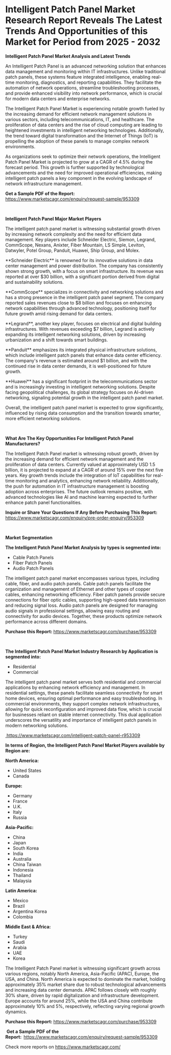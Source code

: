 <p><h1>Intelligent Patch Panel Market Research Report Reveals The Latest Trends And Opportunities of this Market for Period from 2025 - 2032</h1></p><p><strong>Intelligent Patch Panel Market Analysis and Latest Trends</strong></p>
<p><p>An Intelligent Patch Panel is an advanced networking solution that enhances data management and monitoring within IT infrastructures. Unlike traditional patch panels, these systems feature integrated intelligence, enabling real-time monitoring, diagnostics, and reporting capabilities. They facilitate the automation of network operations, streamline troubleshooting processes, and provide enhanced visibility into network performance, which is crucial for modern data centers and enterprise networks.</p><p>The Intelligent Patch Panel Market is experiencing notable growth fueled by the increasing demand for efficient network management solutions in various sectors, including telecommunications, IT, and healthcare. The proliferation of data centers and the rise of cloud computing are leading to heightened investments in intelligent networking technologies. Additionally, the trend toward digital transformation and the Internet of Things (IoT) is propelling the adoption of these panels to manage complex network environments.</p><p>As organizations seek to optimize their network operations, the Intelligent Patch Panel Market is projected to grow at a CAGR of 4.5% during the forecast period. This growth is further supported by technological advancements and the need for improved operational efficiencies, making intelligent patch panels a key component in the evolving landscape of network infrastructure management.</p></p>
<p><strong>Get a Sample PDF of the Report:&nbsp;</strong> <a href="https://www.marketscagr.com/enquiry/request-sample/953309?utm_campaign=3228&utm_medium=2&utm_source=Github&utm_content=ia&utm_term=07042025&utm_id=intelligent-patch-panel">https://www.marketscagr.com/enquiry/request-sample/953309</a></p>
<p>&nbsp;</p>
<p><strong>Intelligent Patch Panel Major Market Players</strong></p>
<p><p>The intelligent patch panel market is witnessing substantial growth driven by increasing network complexity and the need for efficient data management. Key players include Schneider Electric, Siemon, Legrand, CommScope, Nexans, Anixter, Fiber Mountain, LS Simple, Leviton, Datwyler, Potel Group, Panduit, Huawei, Ship Group, and Molex.</p><p>**Schneider Electric** is renowned for its innovative solutions in data center management and power distribution. The company has consistently shown strong growth, with a focus on smart infrastructure. Its revenue was reported at over $30 billion, with a significant portion derived from digital and sustainability solutions.</p><p>**CommScope** specializes in connectivity and networking solutions and has a strong presence in the intelligent patch panel segment. The company reported sales revenues close to $8 billion and focuses on enhancing network capabilities through advanced technology, positioning itself for future growth amid rising demand for data centers.</p><p>**Legrand**, another key player, focuses on electrical and digital building infrastructures. With revenues exceeding $7 billion, Legrand is actively expanding its intelligent networking solutions, driven by increasing urbanization and a shift towards smart buildings.</p><p>**Panduit** emphasizes its integrated physical infrastructure solutions, which include intelligent patch panels that enhance data center efficiency. The company's revenue is estimated around $1 billion, and with the continued rise in data center demands, it is well-positioned for future growth.</p><p>**Huawei** has a significant footprint in the telecommunications sector and is increasingly investing in intelligent networking solutions. Despite facing geopolitical challenges, its global strategy focuses on AI-driven networking, signaling potential growth in the intelligent patch panel market.</p><p>Overall, the intelligent patch panel market is expected to grow significantly, influenced by rising data consumption and the transition towards smarter, more efficient networking solutions.</p></p>
<p>&nbsp;</p>
<p><strong>What Are The Key Opportunities For Intelligent Patch Panel Manufacturers?</strong></p>
<p><p>The Intelligent Patch Panel market is witnessing robust growth, driven by the increasing demand for efficient network management and the proliferation of data centers. Currently valued at approximately USD 1.5 billion, it is projected to expand at a CAGR of around 15% over the next five years. Key growth trends include the integration of IoT capabilities for real-time monitoring and analytics, enhancing network reliability. Additionally, the push for automation in IT infrastructure management is boosting adoption across enterprises. The future outlook remains positive, with advanced technologies like AI and machine learning expected to further enhance patch panel functionalities.</p></p>
<p><strong>Inquire or Share Your Questions If Any Before Purchasing This Report:</strong> <a href="https://www.marketscagr.com/enquiry/pre-order-enquiry/953309?utm_campaign=3228&utm_medium=2&utm_source=Github&utm_content=ia&utm_term=07042025&utm_id=intelligent-patch-panel">https://www.marketscagr.com/enquiry/pre-order-enquiry/953309</a></p>
<p>&nbsp;</p>
<p><strong>Market Segmentation</strong></p>
<p><strong>The Intelligent Patch Panel Market Analysis by types is segmented into:</strong></p>
<p><ul><li>Cable Patch Panels</li><li>Fiber Patch Panels</li><li>Audio Patch Panels</li></ul></p>
<p><p>The intelligent patch panel market encompasses various types, including cable, fiber, and audio patch panels. Cable patch panels facilitate the organization and management of Ethernet and other types of copper cables, enhancing networking efficiency. Fiber patch panels provide secure connections for fiber optic cables, supporting high-speed data transmission and reducing signal loss. Audio patch panels are designed for managing audio signals in professional settings, allowing easy routing and connectivity for audio devices. Together, these products optimize network performance across different domains.</p></p>
<p><strong>Purchase this Report:&nbsp;</strong><a href="https://www.marketscagr.com/purchase/953309?utm_campaign=3228&utm_medium=2&utm_source=Github&utm_content=ia&utm_term=07042025&utm_id=intelligent-patch-panel">https://www.marketscagr.com/purchase/953309</a></p>
<p>&nbsp;</p>
<p><strong>The Intelligent Patch Panel Market Industry Research by Application is segmented into:</strong></p>
<p><ul><li>Residential</li><li>Commercial</li></ul></p>
<p><p>The intelligent patch panel market serves both residential and commercial applications by enhancing network efficiency and management. In residential settings, these panels facilitate seamless connectivity for smart home devices, ensuring optimal performance and easy troubleshooting. In commercial environments, they support complex network infrastructures, allowing for quick reconfiguration and improved data flow, which is crucial for businesses reliant on stable internet connectivity. This dual application underscores the versatility and importance of intelligent patch panels in modern networking solutions.</p></p>
<p><a href="https://www.marketscagr.com/intelligent-patch-panel-r953309?utm_campaign=3228&utm_medium=2&utm_source=Github&utm_content=ia&utm_term=07042025&utm_id=intelligent-patch-panel">&nbsp;https://www.marketscagr.com/intelligent-patch-panel-r953309</a></p>
<p><strong>In terms of Region, the Intelligent Patch Panel Market Players available by Region are:</strong></p>
<p>
    <p> <strong> North America: </strong>
        <ul>
            <li>United States</li>
            <li>Canada</li>
        </ul>
        </p> 
    <p> <strong> Europe: </strong>
        <ul>
            <li>Germany</li>
            <li>France</li>
            <li>U.K.</li>
            <li>Italy</li>
            <li>Russia</li>
        </ul>
        </p> 
    <p> <strong> Asia-Pacific: </strong>
        <ul>
            <li>China</li>
            <li>Japan</li>
            <li>South Korea</li>
            <li>India</li>
            <li>Australia</li>
            <li>China Taiwan</li>
            <li>Indonesia</li>
            <li>Thailand</li>
            <li>Malaysia</li>
        </ul>
        </p> 
    <p> <strong> Latin America: </strong>
        <ul>
            <li>Mexico</li>
            <li>Brazil</li>
            <li>Argentina Korea</li>
            <li>Colombia</li>
        </ul>
        </p> 
    <p> <strong> Middle East & Africa: </strong>
        <ul>
            <li>Turkey</li>
            <li>Saudi</li>
            <li>Arabia</li>
            <li>UAE</li>
            <li>Korea</li>
        </ul>
    </p>
    </p>
<p><p>The Intelligent Patch Panel market is witnessing significant growth across various regions, notably North America, Asia-Pacific (APAC), Europe, the USA, and China. North America is expected to dominate the market, holding approximately 35% market share due to robust technological advancements and increasing data center demands. APAC follows closely with roughly 30% share, driven by rapid digitalization and infrastructure development. Europe accounts for around 25%, while the USA and China contribute approximately 10% and 5%, respectively, reflecting varying regional growth dynamics.</p></p>
<p><strong>Purchase this Report: </strong><a href="https://www.marketscagr.com/purchase/953309?utm_campaign=3228&utm_medium=2&utm_source=Github&utm_content=ia&utm_term=07042025&utm_id=intelligent-patch-panel">https://www.marketscagr.com/purchase/953309</a></p>
<p>&nbsp;<strong>Get a Sample PDF of the Report:&nbsp;&nbsp;</strong><a href="https://www.marketscagr.com/enquiry/request-sample/953309?utm_campaign=3228&utm_medium=2&utm_source=Github&utm_content=ia&utm_term=07042025&utm_id=intelligent-patch-panel">https://www.marketscagr.com/enquiry/request-sample/953309</a></p>
<p><strong></strong></p>
<p>Check more reports on <a href="https://www.marketscagr.com/?utm_campaign=3228&utm_medium=2&utm_source=Github&utm_content=ia&utm_term=07042025&utm_id=intelligent-patch-panel">https://www.marketscagr.com/</a></p>